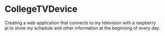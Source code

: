 # CollegeTVDevice
Creating a web application that connects to my television with a raspberry pi to show my schedule and other information at the beginning of every day.
